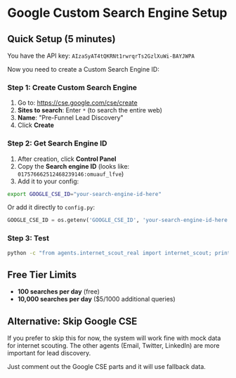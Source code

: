 # Google Custom Search Engine Setup

## Quick Setup (5 minutes)

You have the API key: `AIzaSyAT4tQKRNt1rwrqrTs2GzlXuWi-BAYJWPA`

Now you need to create a Custom Search Engine ID:

### Step 1: Create Custom Search Engine

1. Go to: https://cse.google.com/cse/create
2. **Sites to search**: Enter `*` (to search the entire web)
3. **Name**: "Pre-Funnel Lead Discovery"
4. Click **Create**

### Step 2: Get Search Engine ID

1. After creation, click **Control Panel**
2. Copy the **Search engine ID** (looks like: `017576662512468239146:omuauf_lfve`)
3. Add it to your config:

```bash
export GOOGLE_CSE_ID="your-search-engine-id-here"
```

Or add it directly to `config.py`:

```python
GOOGLE_CSE_ID = os.getenv('GOOGLE_CSE_ID', 'your-search-engine-id-here')
```

### Step 3: Test

```bash
python -c "from agents.internet_scout_real import internet_scout; print(internet_scout('AI startup founders'))"
```

## Free Tier Limits

- **100 searches per day** (free)
- **10,000 searches per day** ($5/1000 additional queries)

## Alternative: Skip Google CSE

If you prefer to skip this for now, the system will work fine with mock data for internet scouting. The other agents (Email, Twitter, LinkedIn) are more important for lead discovery.

Just comment out the Google CSE parts and it will use fallback data. 